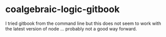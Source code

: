 # coalgebraic-logic-gitbook

I tried gitbook from the command line but this does not seem to work with the latest version of node ... probably not a good way forward.
